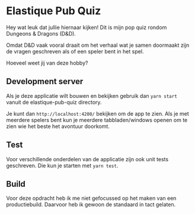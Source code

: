 # Elastique Pub Quiz

Hey wat leuk dat jullie hiernaar kijken!
Dit is mijn pop quiz rondom Dungeons & Dragons (D&D).

Omdat D&D vaak vooral draait om het verhaal wat je samen doormaakt zijn de vragen geschreven als of een speler bent in het spel.

Hoeveel weet jij van deze hobby?

## Development server

Als je deze applicatie wilt bouwen en bekijken gebruik dan `yarn start` vanuit de elastique-pub-quiz directory.

Je kunt dan `http://localhost:4200/` bekijken om de app te zien. Als je met meerdere spelers bent kun je meerdere tabbladen/windows openen om te zien wie het beste het avontuur doorkomt.

## Test

Voor verschillende onderdelen van de applicatie zijn ook unit tests geschreven. Die kun je starten met `yarn test`.

## Build

Voor deze opdracht heb ik me niet gefocussed op het maken van een productiebuild. Daarvoor heb ik gewoon de standaard in tact gelaten.
